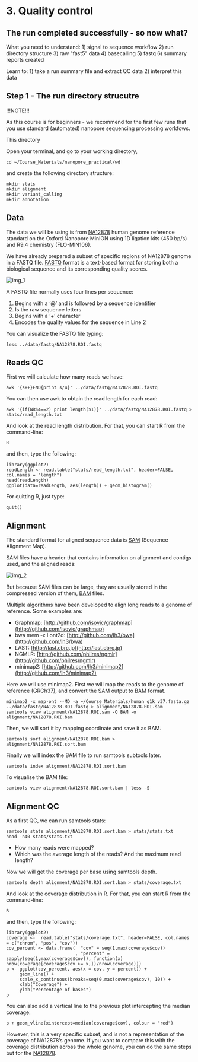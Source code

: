 # 3. Quality control

## The run completed successfully - so now what?

What you need to understand: 1\) signal to sequence workflow 2\) run directory structure 3\) raw "fast5" data 4\) basecalling 5\) fastq 6\) summary reports created

Learn to: 1\) take a run summary file and extract QC data 2\) interpret this data

## Step 1 - The run directory strucutre

!!!NOTE!!!

As this course is for beginners - we recommend for the first few runs that you use standard (automated) nanopore sequencing processing workfows.

This directory

Open your terminal, and go to your working directory,

```
cd ~/Course_Materials/nanopore_practical/wd
```

and create the following directory structure:

```
mkdir stats
mkdir alignment
mkdir variant_calling
mkdir annotation
```

## Data

The data we will be using is from [NA12878](http://github.com/nanopore-wgs-consortium/NA12878/blob/master/Genome.md) human genome reference standard on the Oxford Nanopore MinION using 1D ligation kits (450 bp/s) and R9.4 chemistry (FLO-MIN106).

We have already prepared a subset of specific regions of NA12878 genome in a FASTQ file. [FASTQ](http://www.ncbi.nlm.nih.gov/pmc/articles/PMC2847217) format is a text-based format for storing both a biological sequence and its corresponding quality scores.

<img src="//raw.githubusercontent.com/who-blackbird/who-blackbird.github.io/master/images/fastq.png" alt="img_1" class="inline"/>

A FASTQ file normally uses four lines per sequence:

1.  Begins with a ‘@’ and is followed by a sequence identifier
2.  Is the raw sequence letters
3.  Begins with a ‘+’ character
4.  Encodes the quality values for the sequence in Line 2

You can visualize the FASTQ file typing:

```
less ../data/fastq/NA12878.ROI.fastq
```

## Reads QC

First we will calculate how many reads we have:

```
awk '{s++}END{print s/4}' ../data/fastq/NA12878.ROI.fastq
```

You can then use awk to obtain the read length for each read:

```
awk '{if(NR%4==2) print length($1)}' ../data/fastq/NA12878.ROI.fastq > stats/read_length.txt
```

And look at the read length distribution. For that, you can start R from the command-line:

```
R
```

and then, type the following:

```
library(ggplot2)
readLength <- read.table("stats/read_length.txt", header=FALSE, col.names = "length")
head(readLength)
ggplot(data=readLength, aes(length)) + geom_histogram()
```

For quitting R, just type:

```
quit()
```

## Alignment

The standard format for aligned sequence data is [SAM](http://samtools.github.io/hts-specs/SAMv1.pdf) (Sequence Alignment Map).

SAM files have a header that contains information on alignment and contigs used, and the aligned reads:

<img src="//raw.githubusercontent.com/who-blackbird/who-blackbird.github.io/master/images/sam.jpg" alt="img_2" class="inline"/>

But because SAM files can be large, they are usually stored in the compressed version of them, [BAM](http://samtools.github.io/hts-specs/SAMv1.pdf) files.

Multiple algorithms have been developed to align long reads to a genome of reference. Some examples are:

- Graphmap: [http://github.com/isovic/graphmap](http://github.com/isovic/graphmap)
- bwa mem -x l ont2d: [http://github.com/lh3/bwa](http://github.com/lh3/bwa)
- LAST: [http://last.cbrc.jp](http://last.cbrc.jp)
- NGMLR: [http://github.com/philres/ngmlr](http://github.com/philres/ngmlr)
- minimap2: [http://github.com/lh3/minimap2](http://github.com/lh3/minimap2)

Here we will use minimap2. First we will map the reads to the genome of reference (GRCh37), and convert the SAM output to BAM format.

```
minimap2 -x map-ont --MD -a ~/Course_Materials/human_g1k_v37.fasta.gz ../data/fastq/NA12878.ROI.fastq > alignment/NA12878.ROI.sam
samtools view alignment/NA12878.ROI.sam -O BAM -o alignment/NA12878.ROI.bam
```

Then, we will sort it by mapping coordinate and save it as BAM.

```
samtools sort alignment/NA12878.ROI.bam > alignment/NA12878.ROI.sort.bam
```

Finally we will index the BAM file to run samtools subtools later.

```
samtools index alignment/NA12878.ROI.sort.bam
```

To visualise the BAM file:

```
samtools view alignment/NA12878.ROI.sort.bam | less -S
```

## Alignment QC

As a first QC, we can run samtools stats:

```
samtools stats alignment/NA12878.ROI.sort.bam > stats/stats.txt
head -n40 stats/stats.txt
```

- How many reads were mapped?
- Which was the average length of the reads? And the maximum read length?

Now we will get the coverage per base using samtools depth.

```
samtools depth alignment/NA12878.ROI.sort.bam > stats/coverage.txt
```

And look at the coverage distribution in R. For that, you can start R from the command-line:

```
R
```

and then, type the following:

```
library(ggplot2)
coverage <-  read.table("stats/coverage.txt", header=FALSE, col.names = c("chrom", "pos", "cov"))
cov_percent <- data.frame(  "cov" = seq(1,max(coverage$cov))
                          , "percent" = sapply(seq(1,max(coverage$cov)), function(x) nrow(coverage[coverage$cov >= x,])/nrow(coverage)))
p <- ggplot(cov_percent, aes(x = cov, y = percent)) +
     geom_line() +
     scale_x_continuous(breaks=seq(0,max(coverage$cov), 10)) +
     xlab("Coverage") +
     ylab("Percentage of bases")
p
```

You can also add a vertical line to the previous plot intercepting the median coverage:

```
p + geom_vline(xintercept=median(coverage$cov), colour = "red")
```

However, this is a very specific subset, and is not a representation of the coverage of NA12878’s genome. If you want to compare this with the coverage distribution across the whole genome, you can do the same steps but for the [NA12878](http://github.com/nanopore-wgs-consortium/NA12878/blob/master/Genome.md).
